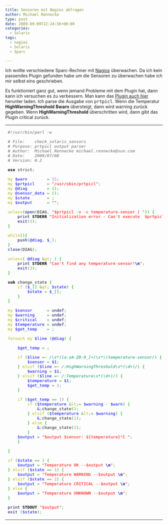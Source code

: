 ```yaml
---
title: Sensoren mit Nagios abfragen
author: Michael Rennecke
type: post
date: 2009-09-09T22:24:56+00:00
categories:
  - Solaris
tags:
  - nagios
  - Solaris
  - Sparc

---
```

Ich wollte verschiedene Sparc-Rechner mit [Nagios][1] überwachen. Da ich kein passendes Plugin gefunden habe um die Sensoren zu überwachen habe ich mir selbst eins geschrieben.

Es funktioniert ganz gut, wenn jemand Probleme mit dem Plugin hat, dann kann ich versuchen es zu verbessern. Man kann das [Plugin auch hier][2] herunter laden. Ich parse die Ausgabe von <tt>prtpicl</tt>. Wenn die Temperatur **HighWarningThreshold $warn** übersteigt, dann wird warning zurück gegeben. Wenn **HighWarningThreshold** überschritten wird, dann gibt das Plugin critical zurück.

<div class="wp_syntax">
  <table>
    <tr>
      <td class="code">
        <pre class="perl" style="font-family:monospace;"><span style="color: #666666; font-style: italic;">#!/usr/bin/perl -w</span>
&nbsp;
<span style="color: #666666; font-style: italic;"># File:    check_solaris_sensors</span>
<span style="color: #666666; font-style: italic;"># Purpose: prtpicl output parser</span>
<span style="color: #666666; font-style: italic;"># Author:  Michael Rennecke michael.rennecke@sun.com</span>
<span style="color: #666666; font-style: italic;"># Date:    2009/07/08</span>
<span style="color: #666666; font-style: italic;"># Version: 0.2</span>
&nbsp;
<span style="color: #000000; font-weight: bold;">use</span> strict<span style="color: #339933;">;</span>
&nbsp;
<span style="color: #b1b100;">my</span> <span style="color: #0000ff;">$warn</span>        <span style="color: #339933;">=</span> <span style="color: #cc66cc;">15</span><span style="color: #339933;">;</span>
<span style="color: #b1b100;">my</span> <span style="color: #0000ff;">$prtpicl</span>     <span style="color: #339933;">=</span> <span style="color: #ff0000;">"/usr/sbin/prtpicl"</span><span style="color: #339933;">;</span>
<span style="color: #b1b100;">my</span> <span style="color: #0000ff;">@diag</span>        <span style="color: #339933;">=</span> <span style="color: #009900;">&#40;</span><span style="color: #009900;">&#41;</span><span style="color: #339933;">;</span>
<span style="color: #b1b100;">my</span> <span style="color: #0000ff;">@sensor_data</span> <span style="color: #339933;">=</span> <span style="color: #009900;">&#40;</span><span style="color: #009900;">&#41;</span><span style="color: #339933;">;</span>
<span style="color: #b1b100;">my</span> <span style="color: #0000ff;">$state</span>       <span style="color: #339933;">=</span> <span style="color: #cc66cc;"></span><span style="color: #339933;">;</span>
<span style="color: #b1b100;">my</span> <span style="color: #0000ff;">$output</span>      <span style="color: #339933;">=</span> <span style="color: #ff0000;">""</span><span style="color: #339933;">;</span>
&nbsp;
<span style="color: #b1b100;">unless</span><span style="color: #009900;">&#40;</span><span style="color: #000066;">open</span><span style="color: #009900;">&#40;</span>DIAG<span style="color: #339933;">,</span> <span style="color: #ff0000;">"$prtpicl -v -c temperature-sensor | "</span><span style="color: #009900;">&#41;</span><span style="color: #009900;">&#41;</span> <span style="color: #009900;">&#123;</span>
    <span style="color: #000066;">print</span> <span style="color: #000000; font-weight: bold;">STDERR</span> <span style="color: #ff0000;">"Initialization error - Can't execute  $prtpicl -v -c temperature-sensor!<span style="color: #000099; font-weight: bold;">\n</span>"</span><span style="color: #339933;">;</span>
    <span style="color: #000066;">exit</span><span style="color: #009900;">&#40;</span><span style="color: #cc66cc;">3</span><span style="color: #009900;">&#41;</span><span style="color: #339933;">;</span>
<span style="color: #009900;">&#125;</span>
&nbsp;
<span style="color: #b1b100;">while</span><span style="color: #009900;">&#40;</span><span style="color: #009900;">&#41;</span><span style="color: #009900;">&#123;</span>
    <span style="color: #000066;">push</span><span style="color: #009900;">&#40;</span><span style="color: #0000ff;">@diag</span><span style="color: #339933;">,</span> <span style="color: #0000ff;">$_</span><span style="color: #009900;">&#41;</span><span style="color: #339933;">;</span>
<span style="color: #009900;">&#125;</span>
<span style="color: #000066;">close</span><span style="color: #009900;">&#40;</span>DIAG<span style="color: #009900;">&#41;</span><span style="color: #339933;">;</span>
&nbsp;
<span style="color: #b1b100;">unless</span><span style="color: #009900;">&#40;</span> <span style="color: #0000ff;">@diag</span> <span style="color: #339933;">&</span><span style="color: #b1b100;">gt</span><span style="color: #339933;">;</span> <span style="color: #cc66cc;"></span><span style="color: #009900;">&#41;</span> <span style="color: #009900;">&#123;</span>
    <span style="color: #000066;">print</span> <span style="color: #000000; font-weight: bold;">STDERR</span> <span style="color: #ff0000;">"Can't find any temperature-sensor!<span style="color: #000099; font-weight: bold;">\n</span>"</span><span style="color: #339933;">;</span>
    <span style="color: #000066;">exit</span><span style="color: #009900;">&#40;</span><span style="color: #cc66cc;">3</span><span style="color: #009900;">&#41;</span><span style="color: #339933;">;</span>
<span style="color: #009900;">&#125;</span>
&nbsp;
<span style="color: #000000; font-weight: bold;">sub</span> change_state <span style="color: #009900;">&#123;</span>
    <span style="color: #b1b100;">if</span> <span style="color: #009900;">&#40;</span><span style="color: #0000ff;">$_</span><span style="color: #009900;">&#91;</span><span style="color: #cc66cc;"></span><span style="color: #009900;">&#93;</span> <span style="color: #339933;">&</span><span style="color: #b1b100;">gt</span><span style="color: #339933;">;</span> <span style="color: #0000ff;">$state</span><span style="color: #009900;">&#41;</span> <span style="color: #009900;">&#123;</span>
        <span style="color: #0000ff;">$state</span> <span style="color: #339933;">=</span> <span style="color: #0000ff;">$_</span><span style="color: #009900;">&#91;</span><span style="color: #cc66cc;"></span><span style="color: #009900;">&#93;</span><span style="color: #339933;">;</span>
    <span style="color: #009900;">&#125;</span>
<span style="color: #009900;">&#125;</span>
&nbsp;
<span style="color: #b1b100;">my</span> <span style="color: #0000ff;">$sensor</span>      <span style="color: #339933;">=</span> <span style="color: #000066;">undef</span><span style="color: #339933;">;</span>
<span style="color: #b1b100;">my</span> <span style="color: #0000ff;">$warning</span>     <span style="color: #339933;">=</span> <span style="color: #000066;">undef</span><span style="color: #339933;">;</span>
<span style="color: #b1b100;">my</span> <span style="color: #0000ff;">$critical</span>    <span style="color: #339933;">=</span> <span style="color: #000066;">undef</span><span style="color: #339933;">;</span>
<span style="color: #b1b100;">my</span> <span style="color: #0000ff;">$temperature</span> <span style="color: #339933;">=</span> <span style="color: #000066;">undef</span><span style="color: #339933;">;</span>
<span style="color: #b1b100;">my</span> <span style="color: #0000ff;">$get_temp</span>    <span style="color: #339933;">=</span> <span style="color: #cc66cc;"></span><span style="color: #339933;">;</span>
&nbsp;
<span style="color: #b1b100;">foreach</span> <span style="color: #b1b100;">my</span> <span style="color: #0000ff;">$line</span> <span style="color: #009900;">&#40;</span><span style="color: #0000ff;">@diag</span><span style="color: #009900;">&#41;</span> <span style="color: #009900;">&#123;</span>
&nbsp;
    <span style="color: #0000ff;">$get_temp</span> <span style="color: #339933;">=</span> <span style="color: #cc66cc;"></span><span style="color: #339933;">;</span>
&nbsp;
    <span style="color: #b1b100;">if</span> <span style="color: #009900;">&#40;</span><span style="color: #0000ff;">$line</span> <span style="color: #339933;">=~</span> <span style="color: #009966; font-style: italic;">/\s*([a-zA-Z0-9_]+)\s*\(temperature-sensor/</span><span style="color: #009900;">&#41;</span> <span style="color: #009900;">&#123;</span>
        <span style="color: #0000ff;">$sensor</span> <span style="color: #339933;">=</span> <span style="color: #0000ff;">$1</span><span style="color: #339933;">;</span>
    <span style="color: #009900;">&#125;</span> <span style="color: #b1b100;">elsif</span> <span style="color: #009900;">&#40;</span><span style="color: #0000ff;">$line</span> <span style="color: #339933;">=~</span> <span style="color: #009966; font-style: italic;">/:HighWarningThreshold\s*(\d+)/</span><span style="color: #009900;">&#41;</span> <span style="color: #009900;">&#123;</span>
        <span style="color: #0000ff;">$warning</span> <span style="color: #339933;">=</span> <span style="color: #0000ff;">$1</span><span style="color: #339933;">;</span>
    <span style="color: #009900;">&#125;</span> <span style="color: #b1b100;">elsif</span> <span style="color: #009900;">&#40;</span><span style="color: #0000ff;">$line</span> <span style="color: #339933;">=~</span> <span style="color: #009966; font-style: italic;">/:Temperature\s*(\d+)/</span><span style="color: #009900;">&#41;</span> <span style="color: #009900;">&#123;</span>
        <span style="color: #0000ff;">$temperature</span> <span style="color: #339933;">=</span> <span style="color: #0000ff;">$1</span><span style="color: #339933;">;</span>
        <span style="color: #0000ff;">$get_temp</span> <span style="color: #339933;">=</span> <span style="color: #cc66cc;">1</span><span style="color: #339933;">;</span>
    <span style="color: #009900;">&#125;</span>
&nbsp;
    <span style="color: #b1b100;">if</span> <span style="color: #009900;">&#40;</span><span style="color: #0000ff;">$get_temp</span> <span style="color: #339933;">==</span> <span style="color: #cc66cc;">1</span><span style="color: #009900;">&#41;</span> <span style="color: #009900;">&#123;</span>
        <span style="color: #b1b100;">if</span> <span style="color: #009900;">&#40;</span><span style="color: #0000ff;">$temperature</span> <span style="color: #339933;">&</span><span style="color: #b1b100;">lt</span><span style="color: #339933;">;=</span> <span style="color: #0000ff;">$warning</span> <span style="color: #339933;">-</span> <span style="color: #0000ff;">$warn</span><span style="color: #009900;">&#41;</span> <span style="color: #009900;">&#123;</span>
            <span style="color: #0000ff;">&amp</span><span style="color: #339933;">;</span>change_state<span style="color: #009900;">&#40;</span><span style="color: #cc66cc;"></span><span style="color: #009900;">&#41;</span><span style="color: #339933;">;</span>
        <span style="color: #009900;">&#125;</span> <span style="color: #b1b100;">elsif</span> <span style="color: #009900;">&#40;</span><span style="color: #0000ff;">$temperature</span> <span style="color: #339933;">&</span><span style="color: #b1b100;">lt</span><span style="color: #339933;">;=</span> <span style="color: #0000ff;">$warning</span><span style="color: #009900;">&#41;</span> <span style="color: #009900;">&#123;</span>
            <span style="color: #0000ff;">&amp</span><span style="color: #339933;">;</span>change_state<span style="color: #009900;">&#40;</span><span style="color: #cc66cc;">1</span><span style="color: #009900;">&#41;</span><span style="color: #339933;">;</span>
        <span style="color: #009900;">&#125;</span> <span style="color: #b1b100;">else</span> <span style="color: #009900;">&#123;</span>
            <span style="color: #0000ff;">&amp</span><span style="color: #339933;">;</span>change_state<span style="color: #009900;">&#40;</span><span style="color: #cc66cc;">2</span><span style="color: #009900;">&#41;</span><span style="color: #339933;">;</span>
        <span style="color: #009900;">&#125;</span>
    <span style="color: #0000ff;">$output</span> <span style="color: #339933;">=</span> <span style="color: #ff0000;">"$output $sensor: ${temperature}°C "</span><span style="color: #339933;">;</span>
    <span style="color: #009900;">&#125;</span>
&nbsp;
<span style="color: #009900;">&#125;</span>
&nbsp;
<span style="color: #b1b100;">if</span> <span style="color: #009900;">&#40;</span><span style="color: #0000ff;">$state</span> <span style="color: #339933;">==</span> <span style="color: #cc66cc;"></span><span style="color: #009900;">&#41;</span> <span style="color: #009900;">&#123;</span>
    <span style="color: #0000ff;">$output</span> <span style="color: #339933;">=</span> <span style="color: #ff0000;">"Temperature OK --$output <span style="color: #000099; font-weight: bold;">\n</span>"</span><span style="color: #339933;">;</span>
<span style="color: #009900;">&#125;</span> <span style="color: #b1b100;">elsif</span> <span style="color: #009900;">&#40;</span><span style="color: #0000ff;">$state</span> <span style="color: #339933;">==</span> <span style="color: #cc66cc;">1</span><span style="color: #009900;">&#41;</span> <span style="color: #009900;">&#123;</span>
    <span style="color: #0000ff;">$output</span> <span style="color: #339933;">=</span> <span style="color: #ff0000;">"Temperature WARNING --$output <span style="color: #000099; font-weight: bold;">\n</span>"</span><span style="color: #339933;">;</span>
<span style="color: #009900;">&#125;</span> <span style="color: #b1b100;">elsif</span> <span style="color: #009900;">&#40;</span><span style="color: #0000ff;">$state</span> <span style="color: #339933;">==</span> <span style="color: #cc66cc;">2</span><span style="color: #009900;">&#41;</span> <span style="color: #009900;">&#123;</span>
    <span style="color: #0000ff;">$output</span> <span style="color: #339933;">=</span> <span style="color: #ff0000;">"Temperature CRITICAL --$output <span style="color: #000099; font-weight: bold;">\n</span>"</span><span style="color: #339933;">;</span>
<span style="color: #009900;">&#125;</span> <span style="color: #b1b100;">else</span> <span style="color: #009900;">&#123;</span>
    <span style="color: #0000ff;">$output</span> <span style="color: #339933;">=</span> <span style="color: #ff0000;">"Temperature UNKNOWN --$output <span style="color: #000099; font-weight: bold;">\n</span>"</span><span style="color: #339933;">;</span>
<span style="color: #009900;">&#125;</span>
&nbsp;
<span style="color: #000066;">print</span> <span style="color: #000000; font-weight: bold;">STDOUT</span> <span style="color: #ff0000;">"$output"</span><span style="color: #339933;">;</span>
<span style="color: #000066;">exit</span> <span style="color: #009900;">&#40;</span><span style="color: #0000ff;">$state</span><span style="color: #009900;">&#41;</span><span style="color: #339933;">;</span></pre>
      </td>
    </tr>
  </table>
</div>

 [1]: http://www.nagios.org/
 [2]: http://blogs.sun.com/rennecke/resource/stuff/check_solaris_sensors
